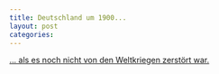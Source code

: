 ```yaml
---
title: Deutschland um 1900...
layout: post
categories:
---
```

[... als es noch nicht von den Weltkriegen zerstört war.](http://www.boredpanda.com/old-color-photos-germany-around-1900-karin-lelonek-taschen/)

